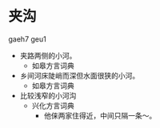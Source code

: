 # 夹沟
gaeh7 geu1
+ 夹路两侧的小河。
  * 如皋方言词典
+ 乡间河床陡峭而深但水面很狭的小河。
  * 如皋方言词典
+ 比较浅窄的小河沟
  * 兴化方言词典
    - 他俫两家住得近，中间只隔一条～。
